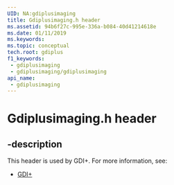 ```yaml
---
UID: NA:gdiplusimaging
title: Gdiplusimaging.h header
ms.assetid: 94b6f27c-995e-336a-b084-40d41214618e
ms.date: 01/11/2019
ms.keywords: 
ms.topic: conceptual
tech.root: gdiplus
f1_keywords:
 - gdiplusimaging
 - gdiplusimaging/gdiplusimaging
api_name:
 - gdiplusimaging
---
```


# Gdiplusimaging.h header


## -description

This header is used by GDI+. For more information, see:

- [GDI+](../_gdiplus/index.md)


